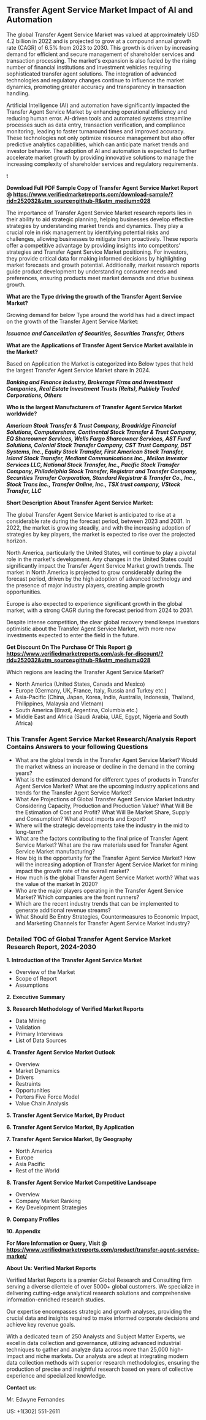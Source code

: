 <h2>Transfer Agent Service Market Impact of AI and Automation</h2><p>The global Transfer Agent Service Market was valued at approximately USD 4.2 billion in 2022 and is projected to grow at a compound annual growth rate (CAGR) of 6.5% from 2023 to 2030. This growth is driven by increasing demand for efficient and secure management of shareholder services and transaction processing. The market's expansion is also fueled by the rising number of financial institutions and investment vehicles requiring sophisticated transfer agent solutions. The integration of advanced technologies and regulatory changes continue to influence the market dynamics, promoting greater accuracy and transparency in transaction handling.</p><p>Artificial Intelligence (AI) and automation have significantly impacted the Transfer Agent Service Market by enhancing operational efficiency and reducing human error. AI-driven tools and automated systems streamline processes such as data entry, transaction verification, and compliance monitoring, leading to faster turnaround times and improved accuracy. These technologies not only optimize resource management but also offer predictive analytics capabilities, which can anticipate market trends and investor behavior. The adoption of AI and automation is expected to further accelerate market growth by providing innovative solutions to manage the increasing complexity of shareholder services and regulatory requirements.</p>t</p><p id="" class=""><strong>Download Full PDF Sample Copy of Transfer Agent Service Market Report @ <a href="https://www.verifiedmarketreports.com/download-sample/?rid=252032&utm_source=github-R&utm_medium=028" target="_blank">https://www.verifiedmarketreports.com/download-sample/?rid=252032&utm_source=github-R&utm_medium=028</a></strong></p><p>The importance of&nbsp;Transfer Agent Service Market research reports lies in their ability to aid strategic planning, helping businesses develop effective strategies by understanding market trends and dynamics. They play a crucial role in risk management by identifying potential risks and challenges, allowing businesses to mitigate them proactively. These reports offer a competitive advantage by providing insights into competitors' strategies and Transfer Agent Service Market positioning. For investors, they provide critical data for making informed decisions by highlighting market forecasts and growth potential. Additionally, market research reports guide product development by understanding consumer needs and preferences, ensuring products meet market demands and drive business growth.</p><p><strong>What are the&nbsp;Type driving the growth of the Transfer Agent Service Market?</strong></p><p id="" class="">Growing demand for below Type around the world has had a direct impact on the growth of the Transfer Agent Service Market:</p><em><strong>Issuance and Cancellation of Securities, Securities Transfer, Others</strong></em></p><strong>What are the&nbsp;Applications&nbsp;of Transfer Agent Service Market available in the Market?</strong></p><p id="" class="">Based on Application the Market is categorized into Below types that held the largest Transfer Agent Service Market share In 2024.</p><em><strong>Banking and Finance Industry, Brokerage Firms and Investment Companies, Real Estate Investment Trusts (Reits), Publicly Traded Corporations, Others</strong></em></p><strong>Who is the largest Manufacturers of Transfer Agent Service Market worldwide?</strong></p><p><em><strong>American Stock Transfer & Trust Company, Broadridge Financial Solutions, Computershare, Continental Stock Transfer & Trust Company, EQ Shareowner Services, Wells Fargo Shareowner Services, AST Fund Solutions, Colonial Stock Transfer Company, CST Trust Company, DST Systems, Inc., Equity Stock Transfer, First American Stock Transfer, Island Stock Transfer, Mediant Communications Inc., Mellon Investor Services LLC, National Stock Transfer, Inc., Pacific Stock Transfer Company, Philadelphia Stock Transfer, Registrar and Transfer Company, Securities Transfer Corporation, Standard Registrar & Transfer Co., Inc., Stock Trans Inc., Transfer Online, Inc., TSX trust company, VStock Transfer, LLC</strong></em></p><p id="" class=""><strong>Short Description About Transfer Agent Service Market:</strong></p><p>The global Transfer Agent Service Market is anticipated to rise at a considerable rate during the forecast period, between 2023 and 2031. In 2022, the market is growing steadily, and with the increasing adoption of strategies by key players, the market is expected to rise over the projected horizon.</p><p>North America, particularly the United States, will continue to play a pivotal role in the market's development. Any changes in the United States could significantly impact the Transfer Agent Service Market growth trends. The market in North America is projected to grow considerably during the forecast period, driven by the high adoption of advanced technology and the presence of major industry players, creating ample growth opportunities.</p><p>Europe is also expected to experience significant growth in the global market, with a strong CAGR during the forecast period from 2024 to 2031.</p><p>Despite intense competition, the clear global recovery trend keeps investors optimistic about the Transfer Agent Service Market, with more new investments expected to enter the field in the future.</p><p id="" class=""><strong>Get Discount On The Purchase Of This Report @ <a href="https://www.verifiedmarketreports.com/ask-for-discount/?rid=252032&utm_source=github-R&utm_medium=028" target="_blank">https://www.verifiedmarketreports.com/ask-for-discount/?rid=252032&utm_source=github-R&utm_medium=028</a></strong></p>Which regions are leading the Transfer Agent Service Market?</p><ul><li>North America (United States, Canada and Mexico)</li><li>Europe (Germany, UK, France, Italy, Russia and Turkey etc.)</li><li>Asia-Pacific (China, Japan, Korea, India, Australia, Indonesia, Thailand, Philippines, Malaysia and Vietnam)</li><li>South America (Brazil, Argentina, Columbia etc.)</li><li>Middle East and Africa (Saudi Arabia, UAE, Egypt, Nigeria and South Africa)</li></ul><h3 id="" class="">This Transfer Agent Service Market Research/Analysis Report Contains Answers to your following Questions</h3><ul><li>What are the global trends in the Transfer Agent Service Market? Would the market witness an increase or decline in the demand in the coming years?</li><li>What is the estimated demand for different types of products in Transfer Agent Service Market? What are the upcoming industry applications and trends for the Transfer Agent Service Market?</li><li>What Are Projections of Global Transfer Agent Service Market Industry Considering Capacity, Production and Production Value? What Will Be the Estimation of Cost and Profit? What Will Be Market Share, Supply and Consumption? What about imports and Export?</li><li>Where will the strategic developments take the industry in the mid to long-term?</li><li>What are the factors contributing to the final price of Transfer Agent Service Market? What are the raw materials used for Transfer Agent Service Market manufacturing?</li><li>How big is the opportunity for the Transfer Agent Service Market? How will the increasing adoption of Transfer Agent Service Market for mining impact the growth rate of the overall market?</li><li>How much is the global Transfer Agent Service Market worth? What was the value of the market In 2020?</li><li>Who are the major players operating in the Transfer Agent Service Market? Which companies are the front runners?</li><li>Which are the recent industry trends that can be implemented to generate additional revenue streams?</li><li>What Should Be Entry Strategies, Countermeasures to Economic Impact, and Marketing Channels for Transfer Agent Service Market Industry?</li></ul><h3 id="" class="">Detailed TOC of Global Transfer Agent Service Market Research Report, 2024-2030</h3><p id="" class=""><strong>1. Introduction of the Transfer Agent Service Market</strong></p><ul><li>Overview of the Market</li><li>Scope of Report</li><li>Assumptions</li></ul><p id="" class=""><strong>2. Executive Summary</strong></p><p id="" class=""><strong>3. Research Methodology of Verified Market Reports</strong></p><ul><li>Data Mining</li><li>Validation</li><li>Primary Interviews</li><li>List of Data Sources</li></ul><p id="" class=""><strong>4. Transfer Agent Service Market Outlook</strong></p><ul><li>Overview</li><li>Market Dynamics</li><li>Drivers</li><li>Restraints</li><li>Opportunities</li><li>Porters Five Force Model</li><li>Value Chain Analysis</li></ul><p id="" class=""><strong>5. Transfer Agent Service Market, By Product</strong></p><p id="" class=""><strong>6. Transfer Agent Service Market, By Application</strong></p><p id="" class=""><strong>7. Transfer Agent Service Market, By Geography</strong></p><ul><li>North America</li><li>Europe</li><li>Asia Pacific</li><li>Rest of the World</li></ul><p id="" class=""><strong>8. Transfer Agent Service Market Competitive Landscape</strong></p><ul><li>Overview</li><li>Company Market Ranking</li><li>Key Development Strategies</li></ul><p id="" class=""><strong>9. Company Profiles</strong></p><p id="" class=""><strong>10. Appendix</strong></p><p id="" class=""><strong>For More Information or Query, Visit @ <a href="https://www.verifiedmarketreports.com/product/transfer-agent-service-market/" target="_blank">https://www.verifiedmarketreports.com/product/transfer-agent-service-market/</a></strong></p><p id="" class=""><strong>About Us: Verified Market Reports</strong></p><p id="" class="">Verified Market Reports is a premier Global Research and Consulting firm serving a diverse clientele of over 5000+ global customers. We specialize in delivering cutting-edge analytical research solutions and comprehensive information-enriched research studies.</p><p id="" class="">Our expertise encompasses strategic and growth analyses, providing the crucial data and insights required to make informed corporate decisions and achieve key revenue goals.</p><p id="" class="">With a dedicated team of 250 Analysts and Subject Matter Experts, we excel in data collection and governance, utilizing advanced industrial techniques to gather and analyze data across more than 25,000 high-impact and niche markets. Our analysts are adept at integrating modern data collection methods with superior research methodologies, ensuring the production of precise and insightful research based on years of collective experience and specialized knowledge.</p><p id="" class=""><strong>Contact us:</strong></p><p id="" class="">Mr. Edwyne Fernandes</p><p id="" class="">US: +1(302) 551-2611</p>